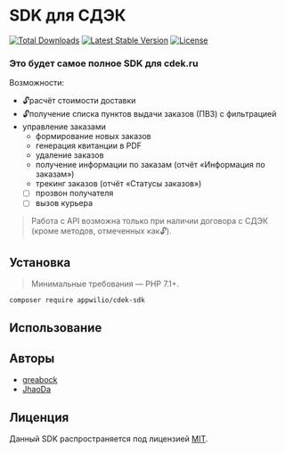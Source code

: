 # SDK для СДЭК

[![Total Downloads](https://poser.pugx.org/appwilio/cdek-sdk/downloads)](https://packagist.org/packages/appwilio/cdek-sdk)
[![Latest Stable Version](https://poser.pugx.org/appwilio/cdek-sdk/version)](https://packagist.org/packages/appwilio/cdek-sdk)
[![License](https://poser.pugx.org/appwilio/cdek-sdk/license)](https://packagist.org/packages/appwilio/cdek-sdk)

### Это будет самое полное SDK для cdek.ru

Возможности:

- :unlock:расчёт стоимости доставки
- :unlock:получение списка пунктов выдачи заказов (ПВЗ) с фильтрацией
- управление заказами
  - формирование новых заказов
  - генерация квитанции в PDF
  - удаление заказов
  - получение информации по заказам (отчёт «Информация по заказам»)
  - трекинг заказов (отчёт «Статусы заказов»)
  - [ ] прозвон получателя
  - [ ] вызов курьера

> Работа с API возможна только при наличии договора с СДЭК (кроме методов, отмеченных как:unlock:).

## Установка

> Минимальные требования — PHP 7.1+.

```bash
composer require appwilio/cdek-sdk
```

## Использование


## Авторы

- [greabock](https://github.com/greabock)
- [JhaoDa](https://github.com/jhaoda)

## Лиценция

Данный SDK распространяется под лицензией [MIT](http://opensource.org/licenses/MIT).
